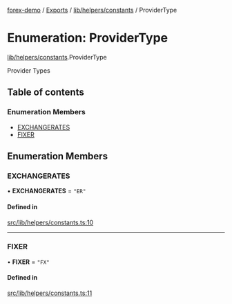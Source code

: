 [forex-demo](../README.md) / [Exports](../modules.md) / [lib/helpers/constants](../modules/lib_helpers_constants.md) / ProviderType

# Enumeration: ProviderType

[lib/helpers/constants](../modules/lib_helpers_constants.md).ProviderType

Provider Types

## Table of contents

### Enumeration Members

- [EXCHANGERATES](lib_helpers_constants.ProviderType.md#exchangerates)
- [FIXER](lib_helpers_constants.ProviderType.md#fixer)

## Enumeration Members

### EXCHANGERATES

• **EXCHANGERATES** = `"ER"`

#### Defined in

[src/lib/helpers/constants.ts:10](https://github.com/suphero/forex-demo/blob/2d16766/src/lib/helpers/constants.ts#L10)

---

### FIXER

• **FIXER** = `"FX"`

#### Defined in

[src/lib/helpers/constants.ts:11](https://github.com/suphero/forex-demo/blob/2d16766/src/lib/helpers/constants.ts#L11)
